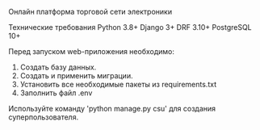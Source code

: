 Онлайн платформа торговой сети электроники

Технические требования
Python 3.8+
Django 3+
DRF 3.10+
PostgreSQL 10+

Перед запуском web-приложения необходимо:
1. Создать базу данных.
2. Создать и применить миграции.
3. Установить все необходимые пакеты из requirements.txt
4. Заполнить файл .env

Используйте команду 'python manage.py csu' для создания суперпользователя.
